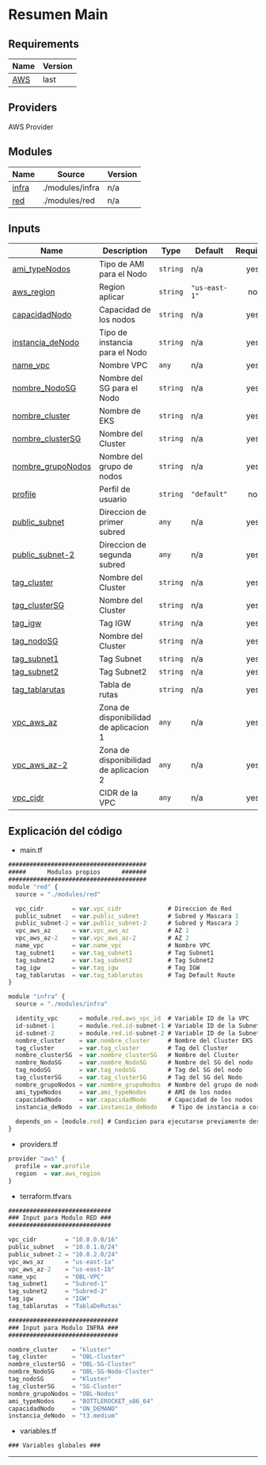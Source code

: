 # Resumen Main
## Requirements

| Name | Version |
|------|---------|
| <a name="AWS"></a> [AWS]() | last |

## Providers

AWS Provider

## Modules

| Name | Source | Version |
|------|--------|---------|
| <a name="module_infra"></a> [infra](#module\_infra) | ./modules/infra | n/a |
| <a name="module_red"></a> [red](#module\_red) | ./modules/red | n/a |

## Inputs

| Name | Description | Type | Default | Required |
|------|-------------|------|---------|:--------:|
| <a name="input_ami_typeNodos"></a> [ami\_typeNodos](#input\_ami\_typeNodos) | Tipo de AMI para el Nodo | `string` | n/a | yes |
| <a name="input_aws_region"></a> [aws\_region](#input\_aws\_region) | Region aplicar | `string` | `"us-east-1"` | no |
| <a name="input_capacidadNodo"></a> [capacidadNodo](#input\_capacidadNodo) | Capacidad de los nodos | `string` | n/a | yes |
| <a name="input_instancia_deNodo"></a> [instancia\_deNodo](#input\_instancia\_deNodo) | Tipo de instancia para el Nodo | `string` | n/a | yes |
| <a name="input_name_vpc"></a> [name\_vpc](#input\_name\_vpc) | Nombre VPC | `any` | n/a | yes |
| <a name="input_nombre_NodoSG"></a> [nombre\_NodoSG](#input\_nombre\_NodoSG) | Nombre del SG para el Nodo | `string` | n/a | yes |
| <a name="input_nombre_cluster"></a> [nombre\_cluster](#input\_nombre\_cluster) | Nombre de EKS | `string` | n/a | yes |
| <a name="input_nombre_clusterSG"></a> [nombre\_clusterSG](#input\_nombre\_clusterSG) | Nombre del Cluster | `string` | n/a | yes |
| <a name="input_nombre_grupoNodos"></a> [nombre\_grupoNodos](#input\_nombre\_grupoNodos) | Nombre del grupo de nodos | `string` | n/a | yes |
| <a name="input_profile"></a> [profile](#input\_profile) | Perfil de usuario | `string` | `"default"` | no |
| <a name="input_public_subnet"></a> [public\_subnet](#input\_public\_subnet) | Direccion de primer subred | `any` | n/a | yes |
| <a name="input_public_subnet-2"></a> [public\_subnet-2](#input\_public\_subnet-2) | Direccion de segunda subred | `any` | n/a | yes |
| <a name="input_tag_cluster"></a> [tag\_cluster](#input\_tag\_cluster) | Nombre del Cluster | `string` | n/a | yes |
| <a name="input_tag_clusterSG"></a> [tag\_clusterSG](#input\_tag\_clusterSG) | Nombre del Cluster | `string` | n/a | yes |
| <a name="input_tag_igw"></a> [tag\_igw](#input\_tag\_igw) | Tag IGW | `string` | n/a | yes |
| <a name="input_tag_nodoSG"></a> [tag\_nodoSG](#input\_tag\_nodoSG) | Nombre del Cluster | `string` | n/a | yes |
| <a name="input_tag_subnet1"></a> [tag\_subnet1](#input\_tag\_subnet1) | Tag Subnet | `string` | n/a | yes |
| <a name="input_tag_subnet2"></a> [tag\_subnet2](#input\_tag\_subnet2) | Tag Subnet2 | `string` | n/a | yes |
| <a name="input_tag_tablarutas"></a> [tag\_tablarutas](#input\_tag\_tablarutas) | Tabla de rutas | `string` | n/a | yes |
| <a name="input_vpc_aws_az"></a> [vpc\_aws\_az](#input\_vpc\_aws\_az) | Zona de disponibilidad de aplicacion 1 | `any` | n/a | yes |
| <a name="input_vpc_aws_az-2"></a> [vpc\_aws\_az-2](#input\_vpc\_aws\_az-2) | Zona de disponibilidad de aplicacion 2 | `any` | n/a | yes |
| <a name="input_vpc_cidr"></a> [vpc\_cidr](#input\_vpc\_cidr) | CIDR de la VPC | `any` | n/a | yes |

## Explicación del código
* main.tf
```javascript
#######################################
#####      Modulos propios      #######
#######################################
module "red" {
  source = "./modules/red"

  vpc_cidr        = var.vpc_cidr             # Direccion de Red
  public_subnet   = var.public_subnet        # Subred y Mascara 1
  public_subnet-2 = var.public_subnet-2      # Subred y Mascara 2
  vpc_aws_az      = var.vpc_aws_az           # AZ 1
  vpc_aws_az-2    = var.vpc_aws_az-2         # AZ 2
  name_vpc        = var.name_vpc             # Nombre VPC
  tag_subnet1     = var.tag_subnet1          # Tag Subnet1
  tag_subnet2     = var.tag_subnet2          # Tag Subnet2
  tag_igw         = var.tag_igw              # Tag IGW
  tag_tablarutas  = var.tag_tablarutas       # Tag Default Route
}

module "infra" {
  source = "./modules/infra"

  identity_vpc      = module.red.aws_vpc_id  # Variable ID de la VPC
  id-subnet-1       = module.red.id-subnet-1 # Variable ID de la Subnet-1
  id-subnet-2       = module.red.id-subnet-2 # Variable ID de la Subnet-2
  nombre_cluster    = var.nombre_cluster     # Nombre del Cluster EKS
  tag_cluster       = var.tag_cluster        # Tag del Cluster
  nombre_clusterSG  = var.nombre_clusterSG   # Nombre del Cluster
  nombre_NodoSG     = var.nombre_NodoSG      # Nombre del SG del nodo
  tag_nodoSG        = var.tag_nodoSG         # Tag del SG del nodo
  tag_clusterSG     = var.tag_clusterSG      # Tag del SG del Nodo
  nombre_grupoNodos = var.nombre_grupoNodos  # Nombre del grupo de nodos
  ami_typeNodos     = var.ami_typeNodos      # AMI de los nodos
  capacidadNodo     = var.capacidadNodo      # Capacidad de los nodos
  instancia_deNodo  = var.instancia_deNodo    # Tipo de instancia a correr en Nodo
  
  depends_on = [module.red] # Condicion para ejecutarse previamente despues de RED
}
```
* providers.tf
```javascript
provider "aws" {
  profile = var.profile
  region  = var.aws_region
}
```
* terraform.tfvars
```javascript
#############################
### Input para Modulo RED ###
#############################

vpc_cidr        = "10.0.0.0/16"
public_subnet   = "10.0.1.0/24"
public_subnet-2 = "10.0.2.0/24"
vpc_aws_az      = "us-east-1a"
vpc_aws_az-2    = "us-east-1b"
name_vpc        = "OBL-VPC"
tag_subnet1     = "Subred-1"
tag_subnet2     = "Subred-2"
tag_igw         = "IGW"
tag_tablarutas  = "TablaDeRutas"

###############################
### Input para Modulo INFRA ###
###############################

nombre_cluster    = "kluster"
tag_cluster       = "OBL-Cluster"
nombre_clusterSG  = "OBL-SG-Cluster"
nombre_NodoSG     = "OBL-SG-Nodo-Cluster"
tag_nodoSG        = "Kluster"
tag_clusterSG     = "SG-Cluster"
nombre_grupoNodos = "OBL-Nodos"
ami_typeNodos     = "BOTTLEROCKET_x86_64"
capacidadNodo     = "ON_DEMAND"
instancia_deNodo  = "t3.medium"
```
* variables.tf
```javascript
### Variables globales ###
```
***